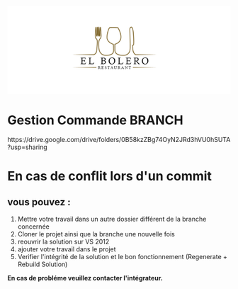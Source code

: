 ![Screenshot](logo.png)
<h1> Gestion Commande BRANCH</h1>
https://drive.google.com/drive/folders/0B58kzZBg74OyN2JRd3hVU0hSUTA?usp=sharing

<h1> En cas de conflit lors d'un commit</h1>
<h2> vous pouvez : </h2>
<ol> <li> Mettre votre travail dans un autre dossier différent de la branche concernée </li>
 <li> Cloner le projet ainsi que la branche une nouvelle fois </li>
 <li> reouvrir la solution sur VS 2012 </li>
 <li>ajouter votre travail dans le projet </li>
 <li> Verifier l'intégrité de la solution et le bon fonctionnement (Regenerate + Rebuild Solution) </li>
 </ol>
<b>En cas de probléme veuillez contacter l'intégrateur.</b>
